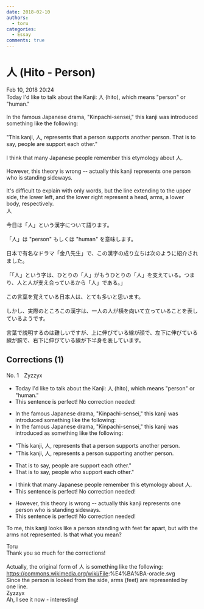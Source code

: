 ```yaml
---
date: 2018-02-10
authors:
  - toru
categories:
  - Essay
comments: true
---
```


# 人 (Hito - Person)
<div class="date">Feb 10, 2018 20:24</div>
<div id="post"><div id="body_show_ori">
Today I'd like to talk about the Kanji: 人 (hito), which means "person" or "human."<br/><br/>In the famous Japanese drama, "Kinpachi-sensei," this kanji was introduced something like the following:<br/><br/>"This kanji, 人, represents that a person supports another person. That is to say, people are support each other."<br/><br/>I think that many Japanese people remember this etymology about 人.<br/><br/>However, this theory is wrong -- actually this kanji represents one person who is standing sideways.<br/><br/>It's difficult to explain with only words, but the line extending to the upper side, the lower left, and the lower right represent a head, arms, a lower body, respectively. 
</div></div>

<!-- more -->

<div id="post_ja"><div id="body_show_mo">
人<br/><br/>今日は「人」という漢字について語ります。<br/><br/>「人」は "person" もしくは "human" を意味します。<br/><br/>日本で有名なドラマ「金八先生」で、この漢字の成り立ちは次のように紹介されました。<br/><br/>「「人」という字は、ひとりの「人」がもうひとりの「人」を支えている。つまり、人と人が支え合っているから「人」である。」<br/><br/>この言葉を覚えている日本人は、とても多いと思います。<br/><br/>しかし、実際のところこの漢字は、一人の人が横を向いて立っていることを表しているようです。<br/><br/>言葉で説明するのは難しいですが、上に伸びている線が顔で、左下に伸びている線が腕で、右下に伸びている線が下半身を表しています。
</div></div>

## Corrections (1)
<div id="block"><div class="first_name"> No. 1　<span class="just_name">Zyzzyx</span></div><div id="block2">
<ul class="correction_field">
<li class="incorrect">Today I'd like to talk about the Kanji: 人 (hito), which means "person" or "human."</li>
<li class="corrected perfect">This sentence is perfect! No correction needed!</li>
</ul>
<ul class="correction_field">
<li class="incorrect">In the famous Japanese drama, "Kinpachi-sensei," this kanji was introduced something like the following:</li>
<li class="corrected correct">
In the famous Japanese drama, "Kinpachi-sensei," this kanji was <span class="f_blue">introduced as</span> something like the following:
</li>
</ul>
<ul class="correction_field">
<li class="incorrect">"This kanji, 人, represents that a person supports another person.</li>
<li class="corrected correct">
"This kanji, 人, <span class="f_blue">represents </span>a person <span class="f_blue">supporting </span>another person.
</li>
</ul>
<ul class="correction_field">
<li class="incorrect">That is to say, people are support each other."</li>
<li class="corrected correct">
That is to say, people who support each other."
</li>
</ul>
<ul class="correction_field">
<li class="incorrect">I think that many Japanese people remember this etymology about 人.</li>
<li class="corrected perfect">This sentence is perfect! No correction needed!</li>
</ul>
<ul class="correction_field">
<li class="incorrect">However, this theory is wrong -- actually this kanji represents one person who is standing sideways.</li>
<li class="corrected perfect">This sentence is perfect! No correction needed!</li>
</ul>
<p class="comment_small">
 To me, this kanji looks like a person standing with feet far apart, but with the arms not represented. Is that what you mean?
</p>

</div><div class="name"><span class="just_name">Toru</span><br>
Thank you so much for the corrections!<br/><br/>Actually, the original form of 人 is something like the following:<br/><a href="https://commons.wikimedia.org/wiki/File" target="_blank">https://commons.wikimedia.org/wiki/File</a>:%E4%BA%BA-oracle.svg<br/>Since the person is looked from the side, arms (feet) are represented by one line.
</div>
<div class="name"><span class="just_name">Zyzzyx</span><br>
Ah, I see it now - interesting!
</div>
</div>
